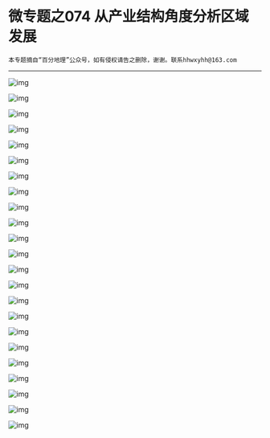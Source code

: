 # 微专题之074 从产业结构角度分析区域发展

```
本专题摘自“百分地理”公众号，如有侵权请告之删除，谢谢。联系hhwxyhh@163.com
```

------
   
   
![img](../images/微专题之062工业集聚与工业扩散1.jpg)   
   
   
![img](../images/微专题之062工业集聚与工业扩散2.jpg)   
   
   
![img](../images/微专题之062工业集聚与工业扩散3.jpg)   
   
   
![img](../images/微专题之062工业集聚与工业扩散4.jpg)   
   
   
![img](../images/微专题之062工业集聚与工业扩散5.jpg)   
   
   
![img](../images/微专题之062工业集聚与工业扩散6.jpg)   
   
   
![img](../images/微专题之062工业集聚与工业扩散7.jpg)   
   
   
![img](../images/微专题之062工业集聚与工业扩散8.jpg)   
   
   
![img](../images/微专题之062工业集聚与工业扩散9.jpg)   
   
   
![img](../images/微专题之062工业集聚与工业扩散10.jpg)   
   
   
![img](../images/微专题之062工业集聚与工业扩散11.jpg)   
   
   
![img](../images/微专题之062工业集聚与工业扩散12.jpg)   
   
   
![img](../images/微专题之062工业集聚与工业扩散13.jpg)   
   
   
![img](../images/微专题之062工业集聚与工业扩散14.jpg)   
   
   
![img](../images/微专题之062工业集聚与工业扩散15.jpg)   
   
   
![img](../images/微专题之062工业集聚与工业扩散16.jpg)   
   
   
![img](../images/微专题之062工业集聚与工业扩散17.jpg)   
   
   
![img](../images/微专题之062工业集聚与工业扩散18.jpg)   
   
   
![img](../images/微专题之062工业集聚与工业扩散19.jpg)   
   
   
![img](../images/微专题之062工业集聚与工业扩散20.jpg)   
   
   
![img](../images/微专题之062工业集聚与工业扩散21.jpg)   
   
   
![img](../images/微专题之062工业集聚与工业扩散22.jpg)   
   
   
![img](../images/微专题之062工业集聚与工业扩散23.jpg)   
